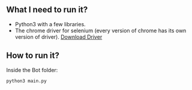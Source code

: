 ## What I need to run it?
- Python3 with a few libraries.
- The chrome driver for selenium (every version of chrome has its own version of driver). 
[Download Driver](https://sites.google.com/a/chromium.org/chromedriver/downloads)


## How to run it?
Inside the Bot folder:
```bash
python3 main.py
```